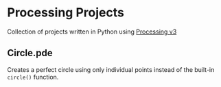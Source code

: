 # Processing Projects
Collection of projects written in Python using [Processing v3](https://processing.org/)

## Circle.pde
Creates a perfect circle using only individual points instead of the built-in `circle()` function.

